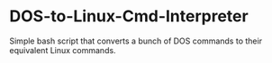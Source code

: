 # DOS-to-Linux-Cmd-Interpreter
Simple bash script that converts a bunch of DOS commands to their equivalent Linux commands.
